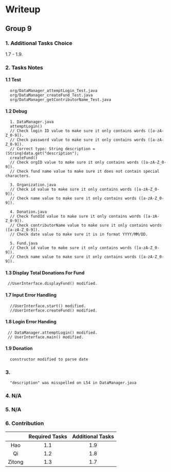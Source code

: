 # Writeup

## Group 9

### 1. Additional Tasks Choice

1.7 - 1.9.

### 2. Tasks Notes

#### 1.1 Test

      org/DataManager_attemptLogin_Test.java
      org/DataManager_createFund_Test.java
      org/DataManager_getContributorName_Test.java

#### 1.2 Debug

      1. DataManager.java
      attemptLogin()
      // Check login ID value to make sure it only contains words ([a-zA-Z_0-9]).
      // Check password value to make sure it only contains words ([a-zA-Z_0-9]).
      // Correct typo: String description = (String)data.get("description");
      createFund()
      // Check orgID value to make sure it only contains words ([a-zA-Z_0-9]).
      // Check fund name value to make sure it does not contain special characters.

      3. Organization.java
      // Check id value to make sure it only contains words ([a-zA-Z_0-9]).
      // Check name value to make sure it only contains words ([a-zA-Z_0-9]).

      4. Donation.java
      // Check fundId value to make sure it only contains words ([a-zA-Z_0-9]).
      // Check contributorName value to make sure it only contains words ([a-zA-Z_0-9]).
      // Check date value to make sure it is in format YYYY/MM/DD.

      5. Fund.java
      // Check id value to make sure it only contains words ([a-zA-Z_0-9]).
      // Check name value to make sure it only contains words ([a-zA-Z_0-9]).

#### 1.3 Display Total Donations For Fund

     //UserInterface.displayFund() modified.

#### 1.7 Input Error Handling

      //UserInterface.start() modified.
      //UserInterface.createFund() modified.

#### 1.8 Login Error Handing

     // DataManager.attemptLogin() modified.
     // UserInterface.main() modified.

#### 1.9 Donation

      constructor modified to parse date

### 3.

      "description" was misspelled on L54 in DataManager.java

### 4. N/A

### 5. N/A

### 6. Contribution

|        | Required Tasks | Additional Tasks |
| :----: | :------------: | :--------------: |
|  Hao   |      1.1       |       1.9        |
|   Qi   |      1.2       |       1.8        |
| Zitong |      1.3       |       1.7        |
